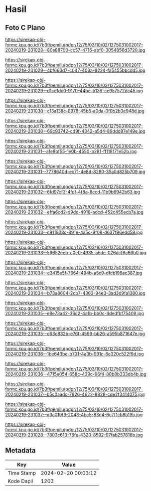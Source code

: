 # Hasil

## Foto C Plano

https://sirekap-obj-formc.kpu.go.id/7b3f/pemilu/pdpr/12/75/03/10/02/1275031002017-20240219-231028--80a88700-cc57-4716-abf0-3054856d3720.jpg

https://sirekap-obj-formc.kpu.go.id/7b3f/pemilu/pdpr/12/75/03/10/02/1275031002017-20240219-231029--4bf663d7-c047-403a-8224-fa5455bbcdd5.jpg

https://sirekap-obj-formc.kpu.go.id/7b3f/pemilu/pdpr/12/75/03/10/02/1275031002017-20240219-231029--d1ce1dc0-9170-44be-b136-ce957572dc45.jpg

https://sirekap-obj-formc.kpu.go.id/7b3f/pemilu/pdpr/12/75/03/10/02/1275031002017-20240219-231030--c13a138c-8978-45b6-a0da-0f0b2b3e948d.jpg

https://sirekap-obj-formc.kpu.go.id/7b3f/pemilu/pdpr/12/75/03/10/02/1275031002017-20240219-231030--69c93742-cd9f-4342-a5d4-89ddd87e149e.jpg

https://sirekap-obj-formc.kpu.go.id/7b3f/pemilu/pdpr/12/75/03/10/02/1275031002017-20240219-231031--a1e8bf55-1e0b-4550-b281-ff118171e52b.jpg

https://sirekap-obj-formc.kpu.go.id/7b3f/pemilu/pdpr/12/75/03/10/02/1275031002017-20240219-231031--7778640d-ec71-4e8d-8280-35a0d825b709.jpg

https://sirekap-obj-formc.kpu.go.id/7b3f/pemilu/pdpr/12/75/03/10/02/1275031002017-20240219-231032--6fd97cf3-4fdf-4f8a-8ccd-11b9b6942b63.jpg

https://sirekap-obj-formc.kpu.go.id/7b3f/pemilu/pdpr/12/75/03/10/02/1275031002017-20240219-231032--e1fa6cd2-d9dd-4918-adcd-452c455ecb7a.jpg

https://sirekap-obj-formc.kpu.go.id/7b3f/pemilu/pdpr/12/75/03/10/02/1275031002017-20240219-231033--c911908c-891e-4a5c-9f08-d637f96edd59.jpg

https://sirekap-obj-formc.kpu.go.id/7b3f/pemilu/pdpr/12/75/03/10/02/1275031002017-20240219-231033--59652eeb-c0e0-4935-a5de-026dcf6c86b0.jpg

https://sirekap-obj-formc.kpu.go.id/7b3f/pemilu/pdpr/12/75/03/10/02/1275031002017-20240219-231034--e3415e5f-7664-494b-a5c9-dfcb198ac387.jpg

https://sirekap-obj-formc.kpu.go.id/7b3f/pemilu/pdpr/12/75/03/10/02/1275031002017-20240219-231034--b73a8604-2cb7-4363-94e3-3ad3d9fa1380.jpg

https://sirekap-obj-formc.kpu.go.id/7b3f/pemilu/pdpr/12/75/03/10/02/1275031002017-20240219-231035--e8e73a42-36c2-4a1b-bb0c-4dedfbf75409.jpg

https://sirekap-obj-formc.kpu.go.id/7b3f/pemilu/pdpr/12/75/03/10/02/1275031002017-20240219-231035--d63c832b-e76f-4599-bb26-a595b871647e.jpg

https://sirekap-obj-formc.kpu.go.id/7b3f/pemilu/pdpr/12/75/03/10/02/1275031002017-20240219-231036--1be643be-b701-4a3b-991c-6e320c522f9d.jpg

https://sirekap-obj-formc.kpu.go.id/7b3f/pemilu/pdpr/12/75/03/10/02/1275031002017-20240219-231036--4715e054-658c-439c-96f4-80b8b333db4b.jpg

https://sirekap-obj-formc.kpu.go.id/7b3f/pemilu/pdpr/12/75/03/10/02/1275031002017-20240219-231037--b5c0aadc-7926-4622-8828-cde2f3414075.jpg

https://sirekap-obj-formc.kpu.go.id/7b3f/pemilu/pdpr/12/75/03/10/02/1275031002017-20240219-231037--d3a019f3-2043-4bc5-83e4-6c7f1cb8b19b.jpg

https://sirekap-obj-formc.kpu.go.id/7b3f/pemilu/pdpr/12/75/03/10/02/1275031002017-20240219-231028--7803c613-76fe-4320-8592-97fab257816b.jpg


## Metadata

| Key        | Value               |
| ---------- | ------------------- |
| Time Stamp | 2024-02-20 00:03:12 |
| Kode Dapil | 1203                |



